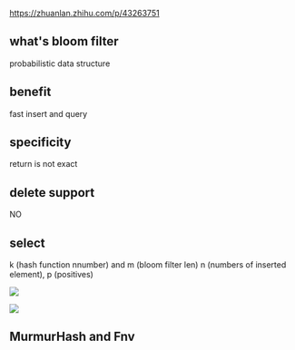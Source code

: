 https://zhuanlan.zhihu.com/p/43263751

## what's bloom filter
probabilistic data structure

## benefit
fast insert and query

## specificity
return is not exact

## delete support
NO

## select
k (hash function nnumber) and m (bloom filter len) n (numbers of inserted element), p (positives)

![](<http://latex.codecogs.com/gif.latex?m=-\frac{n\ln p}{\ln2^2}>)

![](<http://latex.codecogs.com/gif.latex?k=\frac{m}{n} \ln2>)

## MurmurHash and Fnv 
